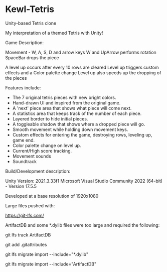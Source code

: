 # Kewl-Tetris
Unity-based Tetris clone

My interpretation of a themed Tetris with Unity!

Game Description:

Movement - W, A, S, D and arrow keys
           W and UpArrow performs rotation
           SpaceBar drops the piece

A level up occurs after every 10 rows are cleared
Level up triggers custom effects and a Color palette change
Level up also speeds up the dropping of the pieces


Features include:

* The 7 original tetris pieces with new bright colors.
* Hand-drawn UI and inspired from the original game.
* A 'next' piece area that shows what piece will come next.
* A statistics area that keeps track of the number of each piece.
* Layered border to hide initial pieces.
* A toggleable shadow that shows where a dropped piece will go.
* Smooth movement while holding down movement keys.
* Custom effects for entering the game, destroying rows, leveling up, game end.
* Color palette change on level up.
* Current/High score tracking.
* Movement sounds
* Soundtrack

Build/Development description:

Unity Version: 2021.3.33f1
Microsoft Visual Studio Community 2022 (64-bit) - Version 17.5.5

Developed at a base resolution of 1920x1080

Large files pushed with:

https://git-lfs.com/

ArtifactDB and some *.dylib files were too large and required the following:

git lfs track ArtifactDB

git add .gitattributes

git lfs migrate import --include="*.dylib"

git lfs migrate import --include="ArtifactDB"


